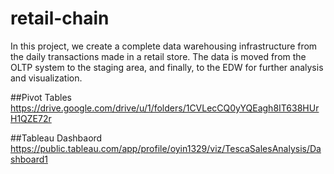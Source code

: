 # retail-chain

In this project, we create a complete data warehousing infrastructure from the daily transactions made in a retail store. The data is moved from the OLTP system to the staging area, and finally, to the EDW for further analysis and visualization. 

##Pivot Tables
https://drive.google.com/drive/u/1/folders/1CVLecCQ0yYQEagh8IT638HUrH1QZE72r 

##Tableau Dashbaord
https://public.tableau.com/app/profile/oyin1329/viz/TescaSalesAnalysis/Dashboard1 
